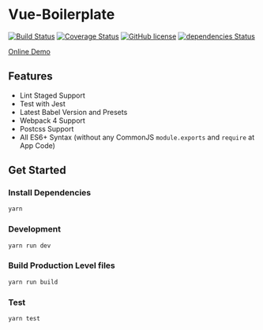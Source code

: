 # Vue-Boilerplate

[![Build Status](https://travis-ci.org/aquariuslt/vue-boilerplate.svg?branch=master)](https://travis-ci.org/aquariuslt/vue-boilerplate)
[![Coverage Status](https://coveralls.io/repos/github/aquariuslt/vue-boilerplate/badge.svg?branch=master)](https://coveralls.io/github/aquariuslt/vue-boilerplate?branch=master)
[![GitHub license](https://img.shields.io/github/license/aquariuslt/vue-boilerplate.svg)](https://github.com/aquariuslt/vue-boilerplate/blob/master/LICENSE)
[![dependencies Status](https://david-dm.org/aquariuslt/vue-boilerplate/status.svg)](https://david-dm.org/aquariuslt/vue-boilerplate)


[Online Demo](https://blog.aquariuslt.com/vue-boilerplate/)

## Features

- Lint Staged Support
- Test with Jest
- Latest Babel Version and Presets
- Webpack 4 Support
- Postcss Support
- All ES6+ Syntax (without any CommonJS `module.exports` and `require` at App Code)

## Get Started 

### Install Dependencies
```bash
yarn
```

### Development 
```bash
yarn run dev
```

### Build Production Level files
```bash
yarn run build
```

### Test
```bash
yarn test
```



